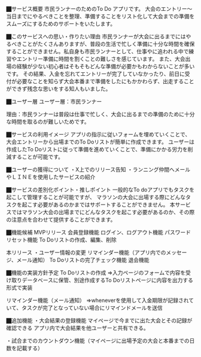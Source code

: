 ⬛︎サービス概要
市民ランナーのためのTo Do アプリです。
大会のエントリー〜当日までにやるべきことを整理、準備することをリスト化して大会までの準備をスムーズにするためのサポートをいたします。

⬛︎このサービスへの思い・作りたい理由
市民ランナーが大会に出るまでにはやるべきことがたくさんありますが、普段の生活で忙しく準備に十分な時間を確保することができません。私自身も市民ランナーとして、仕事やに追われる中で練習やエントリー準備に時間を割くことの難しさを感じています。 また、大会出場の経験が少ない初心者はそもそもどんな準備が必要かもわからないことが多いです。
その結果、入金を忘れてエントリーが完了していなかったり、前日に受付が必要なことを知らず大会本番まで準備をしたにもかかわらず、出走することができず残念な思いをする知人もいました。

⬛︎ユーザー層
ユーザー層：市民ランナー

理由：市民ランナーは普段は仕事で忙しく、大会に出るまでの準備のために十分な時間を取るのが難しいためです。

⬛︎サービスの利用イメージ
アプリの指示に従いフォームを埋めていくことで、大会エントリーから出場までのTo Doリストが簡単に作成できます。
ユーザーは作成したTo Doリストに従って準備を進めていくことで、準備にかかる労力を削減することが可能です。

⬛︎ユーザーの獲得について
・X上でのリリース告知
・ランニング仲間へメールやＬＩＮＥを使用したサービスの紹介

⬛︎サービスの差別化ポイント・推しポイント
一般的なTo doアプリでもタスクを起こして管理することが可能ですが、 マラソンの大会に出場する際にどんなタスクを起こす必要があるのかまではサポートすることができません。
本サービスではマラソン大会の出場までにどんなタスクを起こす必要があるのか、その際の注意点を合わせて提供することができます。

⬛︎機能候補
MVPリリース
会員登録機能
ログイン、ログアウト機能
パスワードリセット機能
To Doリストの作成、編集、削除

本リリース ・ユーザー情報の変更
リマインダー機能（アプリ内でのメッセージ、メール通知）
To Doリストの完了チェック機能
退会機能

⬛︎機能の実装方針予定
To Doリストの作成
=>入力ページのフォームで内容を受け取りデータベースに保管、別途作成するTo Doリストページに内容を出力する形式で実装

リマインダー機能（メール通知）
=>wheneverを使用して入金期限が記録されていて、タスクが完了となっていない場合にリマインドメールを送信

⬛︎追加機能 ・大会結果の登録機能 マイページで今までに出た大会とその記録が確認できる アプリ内で大会結果を他ユーザーと共有できる。

・試合までのカウントダウン機能（マイページに出場予定の大会と本番までの日数を記載する）